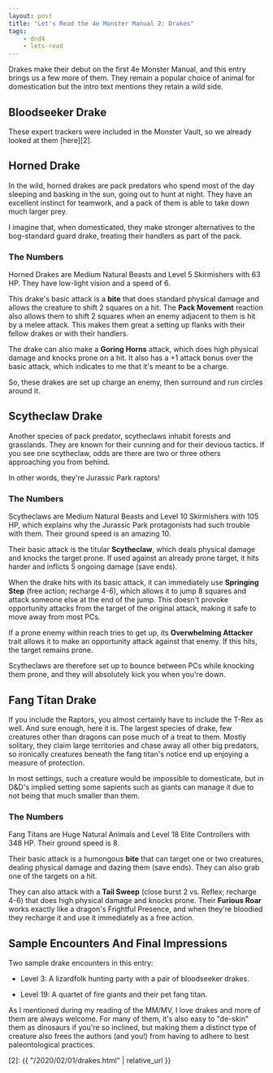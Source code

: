```yaml
---
layout: post
title: "Let's Read the 4e Monster Manual 2: Drakes"
tags:
    - dnd4
    - lets-read
---
```


Drakes make their debut on the first 4e Monster Manual, and this entry brings us
a few more of them. They remain a popular choice of animal for domestication but
the intro text mentions they retain a wild side.

## Bloodseeker Drake

These expert trackers were included in the Monster Vault, so we already looked
at them [here][2].

## Horned Drake

In the wild, horned drakes are pack predators who spend most of the day sleeping
and basking in the sun, going out to hunt at night. They have an excellent
instinct for teamwork, and a pack of them is able to take down much larger prey.

I imagine that, when domesticated, they make stronger alternatives to the
bog-standard guard drake, treating their handlers as part of the pack.

### The Numbers

Horned Drakes are Medium Natural Beasts and Level 5 Skirmishers with 63 HP. They
have low-light vision and a speed of 6.

This drake's basic attack is a **bite** that does standard physical damage and
allows the creature to shift 2 squares on a hit. The **Pack Movement** reaction
also allows them to shift 2 squares when an enemy adjacent to them is hit by a
melee attack. This makes them great a setting up flanks with their fellow drakes
or with their handlers.

The drake can also make a **Goring Horns** attack, which does high physical
damage and knocks prone on a hit. It also has a +1 attack bonus over the basic
attack, which indicates to me that it's meant to be a charge.

So, these drakes are set up charge an enemy, then surround and run circles
around it.

## Scytheclaw Drake

Another species of pack predator, scytheclaws inhabit forests and
grasslands. They are known for their cunning and for their devious tactics. If
you see one scytheclaw, odds are there are two or three others approaching you
from behind.

In other words, they're Jurassic Park raptors!

### The Numbers

Scytheclaws are Medium Natural Beasts and Level 10 Skirmishers with 105 HP,
which explains why the Jurassic Park protagonists had such trouble with
them. Their ground speed is an amazing 10.

Their basic attack is the titular **Scytheclaw**, which deals physical damage
and knocks the target prone. If used against an already prone target, it hits
harder and inflicts 5 ongoing damage (save ends).

When the drake hits with its basic attack, it can immediately use **Springing
Step** (free action; recharge 4-6), which allows it to jump 8 squares and attack
someone else at the end of the jump. This doesn't provoke opportunity attacks
from the target of the original attack, making it safe to move away from most
PCs.

If a prone enemy within reach tries to get up, its **Overwhelming Attacker**
trait allows it to make an opportunity attack against that enemy. If this hits,
the target remains prone.

Scytheclaws are therefore set up to bounce between PCs while knocking them
prone, and they will absolutely kick you when you're down.

## Fang Titan Drake

If you include the Raptors, you almost certainly have to include the T-Rex as
well. And sure enough, here it is. The largest species of drake, few creatures
other than dragons can pose much of a treat to them. Mostly solitary, they claim
large territories and chase away all other big predators, so ironically
creatures beneath the fang titan's notice end up enjoying a measure of
protection.

In most settings, such a creature would be impossible to domesticate, but in
D&D's implied setting some sapients such as giants can manage it due to not
being that much smaller than them.

### The Numbers

Fang Titans are Huge Natural Animals and Level 18 Elite Controllers with 348
HP. Their ground speed is 8.

Their basic attack is a humongous **bite** that can target one or two creatures,
dealing physical damage and dazing them (save ends). They can also grab one of
the targets on a hit.

They can also attack with a **Tail Sweep** (close burst 2 vs. Reflex; recharge
4-6) that does high physical damage and knocks prone. Their **Furious Roar**
works exactly like a dragon's Frightful Presence, and when they're bloodied they
recharge it and use it immediately as a free action.

## Sample Encounters And Final Impressions

Two sample drake encounters in this entry:

- Level 3: A lizardfolk hunting party with a pair of bloodseeker drakes.

- Level 19: A quartet of fire giants and their pet fang titan.

As I mentioned during my reading of the MM/MV, I love drakes and more of them
are always welcome. For many of them, it's also easy to "de-skin" them as
dinosaurs if you're so inclined, but making them a distinct type of creature
also frees the authors (and you!) from having to adhere to best paleontological
practices.


[2]: {{ "/2020/02/01/drakes.html" | relative_url }}
